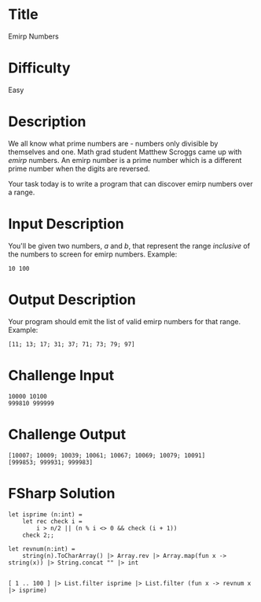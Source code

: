# Title

Emirp Numbers 

# Difficulty

Easy

# Description

We all know what prime numbers are - numbers only divisible by themselves and one. Math grad student Matthew Scroggs came up with *emirp* numbers. An emirp number is a prime number which is a different prime number when the digits are reversed.

Your task today is to write a program that can discover emirp numbers over a range. 

# Input Description

You'll be given two numbers, *a* and *b*, that represent the range *inclusive* of the numbers to screen for emirp numbers. Example:

    10 100

# Output Description

Your program should emit the list of valid emirp numbers for that range. Example:

    [11; 13; 17; 31; 37; 71; 73; 79; 97]

# Challenge Input

    10000 10100
    999810 999999
    
# Challenge Output

    [10007; 10009; 10039; 10061; 10067; 10069; 10079; 10091]
    [999853; 999931; 999983]

# FSharp Solution

    let isprime (n:int) =
        let rec check i =
            i > n/2 || (n % i <> 0 && check (i + 1))
        check 2;;

    let revnum(n:int) = 
        string(n).ToCharArray() |> Array.rev |> Array.map(fun x -> string(x)) |> String.concat "" |> int


    [ 1 .. 100 ] |> List.filter isprime |> List.filter (fun x -> revnum x |> isprime)
